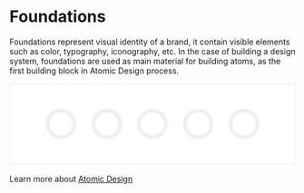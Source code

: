 # Foundations

Foundations represent visual identity of a brand, it contain visible elements such as color, typography, iconography, etc. In the case of building a design system, foundations are used as main material for building atoms, as the first building block in Atomic Design process.

![](/assets/overview/foundations.png)

Learn more about [Atomic Design](/overview.md)

